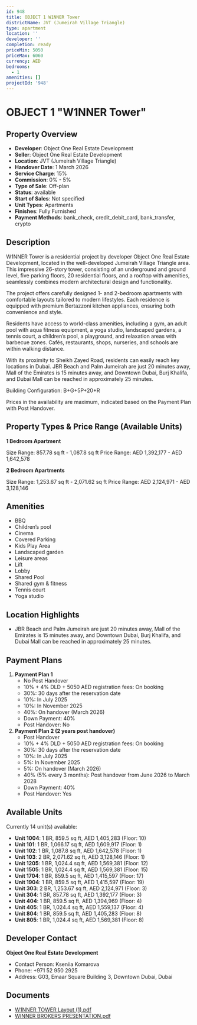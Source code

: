```yaml
---
id: 948
title: OBJECT 1 W1NNER Tower
districtName: JVT (Jumeirah Village Triangle)
type: apartment
location: ''
developer: ''
completion: ready
priceMin: 5050
priceMax: 6060
currency: AED
bedrooms:
  - 1
amenities: []
projectId: '948'
---
```


# OBJECT 1 "W1NNER Tower"

## Property Overview
- **Developer**: Object One Real Estate Development
- **Seller**: Object One Real Estate Development
- **Location**: JVT (Jumeirah Village Triangle)
- **Handover Date**: 1 March 2026
- **Service Charge**: 15%
- **Commission**: 0% - 5%
- **Type of Sale**: Off-plan
- **Status**: available
- **Start of Sales**: Not specified
- **Unit Types**: Apartments
- **Finishes**: Fully Furnished
- **Payment Methods**: bank_check, credit_debit_card, bank_transfer, crypto

## Description
W1NNER Tower is a residential project by developer Object One Real Estate Development, located in the well-developed Jumeirah Village Triangle area. This impressive 26-story tower, consisting of an underground and ground level, five parking floors, 20 residential floors, and a rooftop with amenities, seamlessly combines modern architectural design and functionality.

The project offers carefully designed 1- and 2-bedroom apartments with comfortable layouts tailored to modern lifestyles. Each residence is equipped with premium Bertazzoni kitchen appliances, ensuring both convenience and style.

Residents have access to world-class amenities, including a gym, an adult pool with aqua fitness equipment, a yoga studio, landscaped gardens, a tennis court, a children’s pool, a playground, and relaxation areas with barbecue zones. Cafés, restaurants, shops, nurseries, and schools are within walking distance.

With its proximity to Sheikh Zayed Road, residents can easily reach key locations in Dubai. JBR Beach and Palm Jumeirah are just 20 minutes away, Mall of the Emirates is 15 minutes away, and Downtown Dubai, Burj Khalifa, and Dubai Mall can be reached in approximately 25 minutes.

Building Configuration: B+G+5P+20+R

Prices in the availability are maximum, indicated based on the Payment Plan with Post Handover.

## Property Types & Price Range (Available Units)
**1 Bedroom Apartment**

Size Range: 857.78 sq ft - 1,087.8 sq ft
Price Range: AED 1,392,177 - AED 1,642,578

**2 Bedroom Apartments**

Size Range: 1,253.67 sq ft - 2,071.62 sq ft
Price Range: AED 2,124,971 - AED 3,128,146

## Amenities
- BBQ
- Children’s pool
- Cinema
- Covered Parking
- Kids Play Area
- Landscaped garden
- Leisure areas
- Lift
- Lobby
- Shared Pool
- Shared gym & fitness
- Tennis court
- Yoga studio

## Location Highlights
- JBR Beach and Palm Jumeirah are just 20 minutes away, Mall of the Emirates is 15 minutes away, and Downtown Dubai, Burj Khalifa, and Dubai Mall can be reached in approximately 25 minutes.

## Payment Plans
1. **Payment Plan 1**
   - No Post Handover
   - 10% + 4% DLD + 5050 AED registration fees: On booking
   - 30%: 30 days after the reservation date
   - 10%: In July 2025
   - 10%: In November 2025
   - 40%: On handover (March 2026)
   - Down Payment: 40%
   - Post Handover: No
2. **Payment Plan 2 (2 years post handover)**
   - Post Handover
   - 10% + 4% DLD + 5050 AED registration fees: On booking
   - 30%: 30 days after the reservation date
   - 10%: In July 2025
   - 5%: In November 2025
   - 5%: On handover (March 2026)
   - 40% (5% every 3 months): Post handover from June 2026 to March 2028
   - Down Payment: 40%
   - Post Handover: Yes

## Available Units
Currently 14 unit(s) available:
- **Unit 1004**: 1 BR, 859.5 sq ft, AED 1,405,283 (Floor: 10)
- **Unit 101**: 1 BR, 1,066.17 sq ft, AED 1,609,917 (Floor: 1)
- **Unit 102**: 1 BR, 1,087.8 sq ft, AED 1,642,578 (Floor: 1)
- **Unit 103**: 2 BR, 2,071.62 sq ft, AED 3,128,146 (Floor: 1)
- **Unit 1205**: 1 BR, 1,024.4 sq ft, AED 1,569,381 (Floor: 12)
- **Unit 1505**: 1 BR, 1,024.4 sq ft, AED 1,569,381 (Floor: 15)
- **Unit 1704**: 1 BR, 859.5 sq ft, AED 1,415,597 (Floor: 17)
- **Unit 1904**: 1 BR, 859.5 sq ft, AED 1,415,597 (Floor: 19)
- **Unit 303**: 2 BR, 1,253.67 sq ft, AED 2,124,971 (Floor: 3)
- **Unit 304**: 1 BR, 857.78 sq ft, AED 1,392,177 (Floor: 3)
- **Unit 404**: 1 BR, 859.5 sq ft, AED 1,394,969 (Floor: 4)
- **Unit 405**: 1 BR, 1,024.4 sq ft, AED 1,559,137 (Floor: 4)
- **Unit 804**: 1 BR, 859.5 sq ft, AED 1,405,283 (Floor: 8)
- **Unit 805**: 1 BR, 1,024.4 sq ft, AED 1,569,381 (Floor: 8)

## Developer Contact
**Object One Real Estate Development**
- Contact Person: Kseniia Komarova
- Phone: +971 52 950 2925
- Address: G03, Emaar Square Building 3, Downtown Dubai, Dubai

## Documents
- [W1NNER TOWER Layout (1).pdf](https://cdn.geniemap.net/2024/02/20/dWuTUOYvh56ubvjTtybGMKL9Lvin2arnsMMmh70z.pdf)
- [WINNER BROKERS PRESENTATION.pdf](https://cdn.geniemap.net/2024/02/20/O90ZCXSHzQJ45YRbnyy7f94znUo6UxNZbxEQmDcC.pdf)
